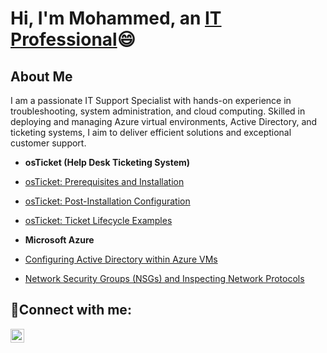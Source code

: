 <h1>Hi, I'm Mohammed, an <a href="https://linkedin.com/in/mohammedn652">IT Professional</a>😄</h1>

   <section id="about">
      <h2>About Me</h2>
      <p>
        I am a passionate IT Support Specialist with hands-on experience in troubleshooting, system administration, and cloud computing. Skilled in deploying and managing Azure virtual environments, Active Directory, and ticketing systems, I aim to deliver efficient solutions and exceptional customer support.
      </p>

- <b>osTicket (Help Desk Ticketing System)</b>
 - [osTicket: Prerequisites and Installation](https://github.com/moetechmind/osticket-prereqs)
  
 - [osTicket: Post-Installation Configuration](https://github.com/moetechmind/post-install-config)
  
 - [osTicket: Ticket Lifecycle Examples](https://github.com/moetechmind/ticket-lifecycle)
  
- <b>Microsoft Azure</b>

- [Configuring Active Directory within Azure VMs](https://github.com/moetechmind/configure-ad)
  
- [Network Security Groups (NSGs) and Inspecting Network Protocols](https://github.com/moetechmind/azure-network-protocols)

<h2>🤳Connect with me:</h2>


[<img align="left" alt="Josh | LinkedIn" width="22px" src="https://cdn.jsdelivr.net/npm/simple-icons@v3/icons/linkedin.svg" />][linkedin]



[linkedin]: https://linkedin.com/in/mohammedn652

